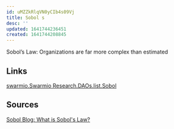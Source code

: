 ```yaml
---
id: uMZZkRlqVN0yCIb4s09Vj
title: Sobol s
desc: ''
updated: 1641744236451
created: 1641744208845
---
```


Sobol’s Law: Organizations are far more complex than estimated

## Links

[swarmio.Swarmio Research.DAOs.list.Sobol](Sobol.io)

## Sources

[Sobol Blog: What is Sobol's Law?](https://sobol.io/blog/what-is-sobols-law)
